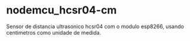 # nodemcu_hcsr04-cm
Sensor de distancia ultrasonico hcsr04 com o modulo esp8266, usando centimetros como unidade de medida.
